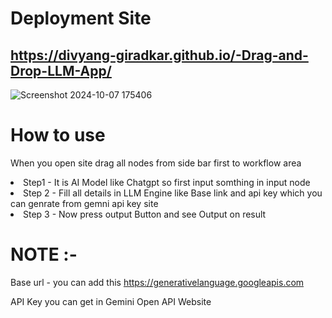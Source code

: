 # Deployment Site 
https://divyang-giradkar.github.io/-Drag-and-Drop-LLM-App/
----------------------------------------------------------------------------------------------------------------
![Screenshot 2024-10-07 175406](https://github.com/user-attachments/assets/6d677b9e-b5e9-4ffa-addb-9737155e3041)

# How to use 
When you open site drag all nodes from side bar first to workflow area
<li> Step1 - It is AI Model like Chatgpt so first input somthing in input node</li>
<li>Step 2 - Fill all details in LLM Engine like Base link and api key which you can genrate from gemni api key site</li>
<li>Step 3 - Now press output Button and see Output on result</li>

# NOTE :-
 Base url - you can add this
https://generativelanguage.googleapis.com

 API Key you can get in Gemini Open API Website
